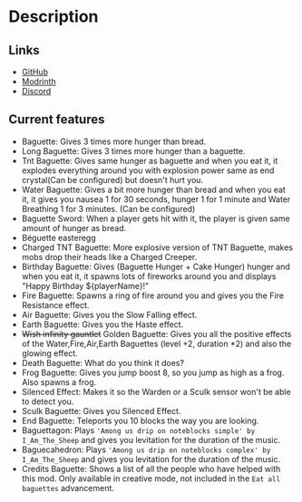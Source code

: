# Description

## Links
- [GitHub](https://github.com/OffsetMonkey538/Baguette)
- [Modrinth](https://modrinth.com/mod/baguette)
- [Discord](https://discord.gg/gyzk6JCVaN)

## Current features
- Baguette: Gives 3 times more hunger than bread.
- Long Baguette: Gives 3 times more hunger than a baguette.
- Tnt Baguette: Gives same hunger as baguette and when you eat it, it explodes everything around you with explosion power same as end crystal(Can be configured) but doesn't hurt you.
- Water Baguette: Gives a bit more hunger than bread and when you eat it, it gives you nausea 1 for 30 seconds, hunger 1 for 1 minute and Water Breathing 1 for 3 minutes. (Can be configured)
- Baguette Sword: When a player gets hit with it, the player is given same amount of hunger as bread.
- Béguette easteregg
- Charged TNT Baguette: More explosive version of TNT Baguette, makes mobs drop their heads like a Charged Creeper.
- Birthday Baguette: Gives (Baguette Hunger + Cake Hunger) hunger and when you eat it, it spawns lots of fireworks around you and displays "Happy Birthday ${playerName}!"
- Fire Baguette: Spawns a ring of fire around you and gives you the Fire Resistance effect.
- Air Baguette: Gives you the Slow Falling effect.
- Earth Baguette: Gives you the Haste effect.
- ~~Wish infinity gauntlet~~ Golden Baguette: Gives you all the positive effects of the Water,Fire,Air,Earth Baguettes (level +2, duration *2) and also the glowing effect.
- Death Baguette: What do you think it does?
- Frog Baguette: Gives you jump boost 8, so you jump as high as a frog. Also spawns a frog.
- Silenced Effect: Makes it so the Warden or a Sculk sensor won't be able to detect you.
- Sculk Baguette: Gives you Silenced Effect.
- End Baguette: Teleports you 10 blocks the way you are looking.
- Baguettagon: Plays `'Among us drip on noteblocks simple' by I_Am_The_Sheep` and gives you levitation for the duration of the music.
- Baguecahedron: Plays `'Among us drip on noteblocks complex' by I_Am_The_Sheep` and gives you levitation for the duration of the music.
- Credits Baguette: Shows a list of all the people who have helped with this mod. Only available in creative mode, not included in the `Eat all baguettes` advancement.
